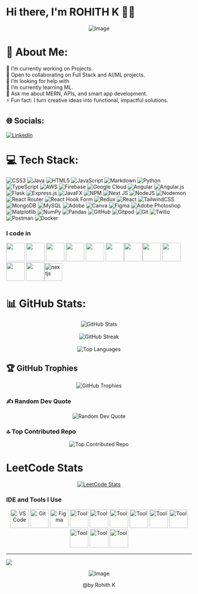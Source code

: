 #  Hi there, I'm ROHITH K 👨‍💻

<p align="center">
  <img src="https://i.pinimg.com/736x/c9/88/0a/c9880a8abf25f389be7154e8fee18270.jpg" alt="Image">
</p>

# 💫 About Me:
🔭 I’m currently working on Projects.<br>👯 Open to collaborating on Full Stack and AI/ML projects.<br>🤝 I’m looking for help with<br>🌱 I’m currently learning ML.<br>💬 Ask me about MERN, APIs, and smart app development.<br>⚡ Fun fact: I turn creative ideas into functional, impactful solutions.


## 🌐 Socials:
[![LinkedIn](https://img.shields.io/badge/LinkedIn-%230077B5.svg?logo=linkedin&logoColor=white)](https://linkedin.com/in/www.linkedin.com/in/rohith-k-in)  

# 💻 Tech Stack:
![CSS3](https://img.shields.io/badge/css3-%231572B6.svg?style=for-the-badge&logo=css3&logoColor=white) ![Java](https://img.shields.io/badge/java-%23ED8B00.svg?style=for-the-badge&logo=openjdk&logoColor=white) ![HTML5](https://img.shields.io/badge/html5-%23E34F26.svg?style=for-the-badge&logo=html5&logoColor=white) ![JavaScript](https://img.shields.io/badge/javascript-%23323330.svg?style=for-the-badge&logo=javascript&logoColor=%23F7DF1E) ![Markdown](https://img.shields.io/badge/markdown-%23000000.svg?style=for-the-badge&logo=markdown&logoColor=white) ![Python](https://img.shields.io/badge/python-3670A0?style=for-the-badge&logo=python&logoColor=ffdd54) ![TypeScript](https://img.shields.io/badge/typescript-%23007ACC.svg?style=for-the-badge&logo=typescript&logoColor=white) ![AWS](https://img.shields.io/badge/AWS-%23FF9900.svg?style=for-the-badge&logo=amazon-aws&logoColor=white) ![Firebase](https://img.shields.io/badge/firebase-%23039BE5.svg?style=for-the-badge&logo=firebase) ![Google Cloud](https://img.shields.io/badge/GoogleCloud-%234285F4.svg?style=for-the-badge&logo=google-cloud&logoColor=white) ![Angular](https://img.shields.io/badge/angular-%23DD0031.svg?style=for-the-badge&logo=angular&logoColor=white) ![Angular.js](https://img.shields.io/badge/angular.js-%23E23237.svg?style=for-the-badge&logo=angularjs&logoColor=white) ![Flask](https://img.shields.io/badge/flask-%23000.svg?style=for-the-badge&logo=flask&logoColor=white) ![Express.js](https://img.shields.io/badge/express.js-%23404d59.svg?style=for-the-badge&logo=express&logoColor=%2361DAFB) ![JavaFX](https://img.shields.io/badge/javafx-%23FF0000.svg?style=for-the-badge&logo=javafx&logoColor=white) ![NPM](https://img.shields.io/badge/NPM-%23CB3837.svg?style=for-the-badge&logo=npm&logoColor=white) ![Next JS](https://img.shields.io/badge/Next-black?style=for-the-badge&logo=next.js&logoColor=white) ![NodeJS](https://img.shields.io/badge/node.js-6DA55F?style=for-the-badge&logo=node.js&logoColor=white) ![Nodemon](https://img.shields.io/badge/NODEMON-%23323330.svg?style=for-the-badge&logo=nodemon&logoColor=%BBDEAD) ![React Router](https://img.shields.io/badge/React_Router-CA4245?style=for-the-badge&logo=react-router&logoColor=white) ![React Hook Form](https://img.shields.io/badge/React%20Hook%20Form-%23EC5990.svg?style=for-the-badge&logo=reacthookform&logoColor=white) ![Redux](https://img.shields.io/badge/redux-%23593d88.svg?style=for-the-badge&logo=redux&logoColor=white) ![React](https://img.shields.io/badge/react-%2320232a.svg?style=for-the-badge&logo=react&logoColor=%2361DAFB) ![TailwindCSS](https://img.shields.io/badge/tailwindcss-%2338B2AC.svg?style=for-the-badge&logo=tailwind-css&logoColor=white) ![MongoDB](https://img.shields.io/badge/MongoDB-%234ea94b.svg?style=for-the-badge&logo=mongodb&logoColor=white) ![MySQL](https://img.shields.io/badge/mysql-4479A1.svg?style=for-the-badge&logo=mysql&logoColor=white) ![Adobe](https://img.shields.io/badge/adobe-%23FF0000.svg?style=for-the-badge&logo=adobe&logoColor=white) ![Canva](https://img.shields.io/badge/Canva-%2300C4CC.svg?style=for-the-badge&logo=Canva&logoColor=white) ![Figma](https://img.shields.io/badge/figma-%23F24E1E.svg?style=for-the-badge&logo=figma&logoColor=white) ![Adobe Photoshop](https://img.shields.io/badge/adobe%20photoshop-%2331A8FF.svg?style=for-the-badge&logo=adobe%20photoshop&logoColor=white) ![Matplotlib](https://img.shields.io/badge/Matplotlib-%23ffffff.svg?style=for-the-badge&logo=Matplotlib&logoColor=black) ![NumPy](https://img.shields.io/badge/numpy-%23013243.svg?style=for-the-badge&logo=numpy&logoColor=white) ![Pandas](https://img.shields.io/badge/pandas-%23150458.svg?style=for-the-badge&logo=pandas&logoColor=white) ![GitHub](https://img.shields.io/badge/github-%23121011.svg?style=for-the-badge&logo=github&logoColor=white) ![Gitpod](https://img.shields.io/badge/gitpod-f06611.svg?style=for-the-badge&logo=gitpod&logoColor=white) ![Git](https://img.shields.io/badge/git-%23F05033.svg?style=for-the-badge&logo=git&logoColor=white) ![Twilio](https://img.shields.io/badge/Twilio-F22F46?style=for-the-badge&logo=Twilio&logoColor=white) ![Postman](https://img.shields.io/badge/Postman-FF6C37?style=for-the-badge&logo=postman&logoColor=white) ![Docker](https://img.shields.io/badge/docker-%230db7ed.svg?style=for-the-badge&logo=docker&logoColor=white)

### I code in
<img height="50" width="50" src="https://img.icons8.com/color/48/000000/python.png" /> <img height="50" width="50" src="https://img.icons8.com/color/48/000000/c-programming.png" />  <img height="50" width="50" src="https://img.icons8.com/color/48/000000/java-coffee-cup-logo.png" /> <img height="50" width="50" src="https://img.icons8.com/color/48/000000/html-5.png" /> <img height="50" width="50" src="https://img.icons8.com/color/48/000000/css3.png" />  <img height="50" width="50" src="https://img.icons8.com/color/48/000000/bootstrap.png" /><img height="50" width="50" src="https://img.icons8.com/color/48/000000/javascript.png"/><img height="50" width="50" src="https://img.icons8.com/color/48/000000/react-native.png"/> <img height="50" width="50" src="https://img.icons8.com/color/48/000000/mysql-logo.png"/> <img height="50" width="50" src="https://img.icons8.com/color/48/000000/mongodb.png"/> <img height="50" width="50" src="https://img.icons8.com/color/48/000000/nodejs.png"/><img width="48" height="48" src="https://img.icons8.com/fluency-systems-regular/48/nextjs.png" alt="nextjs"/>

    
# 📊 GitHub Stats:
<div align="center">
  <img src="https://github-readme-stats.vercel.app/api?username=sanjai451&theme=dark&hide_border=false&include_all_commits=true&count_private=true" alt="GitHub Stats" /><br/><br/>
  <img src="https://github-readme-streak-stats.herokuapp.com/?user=sanjai451&theme=dark&hide_border=false" alt="GitHub Streak" /><br/><br/>
  <img src="https://github-readme-stats.vercel.app/api/top-langs/?username=worksbyrohith&theme=dark&hide_border=false&include_all_commits=true&count_private=true&layout=compact" alt="Top Languages" />
</div>

## 🏆 GitHub Trophies  
<div align="center">
  <img src="https://github-profile-trophy.vercel.app/?username=worksbyrohith&theme=radical&no-frame=false&no-bg=false&margin-w=4" alt="GitHub Trophies" />
</div>  

### ✍️ Random Dev Quote  
<div align="center">
  <img src="https://quotes-github-readme.vercel.app/api?type=horizontal&theme=radical" alt="Random Dev Quote" />
</div>


### 🔝 Top Contributed Repo  
<div align="center">
  <img src="https://github-contributor-stats.vercel.app/api?username=worksbyrohith&limit=5&theme=dark&combine_all_yearly_contributions=true" alt="Top Contributed Repo" />
</div>

# LeetCode Stats  
<div align="center">
  <a href="https://leetcode.com/u/Codesbyrohith/">
    <img src="https://leetcard.jacoblin.cool/Codesbyrohith?ext=contest&theme=dark" alt="LeetCode Stats" />
  </a>
</div>

### IDE and Tools I Use  
<div align="center">
  <img height="50" width="50" src="https://img.icons8.com/color/48/000000/visual-studio-code-2019.png" alt="VS Code" />  
  <img height="50" width="50" src="https://img.icons8.com/color/50/000000/git.png" alt="Git" />  
  <img height="50" width="50" src="https://img.icons8.com/color/48/000000/figma--v1.png" alt="Figma" />  
  <img height="50" width="50" src="https://img.icons8.com/?size=100&id=61466&format=png&color=000000" alt="Tool" />  
  <img height="50" width="50" src="https://img.icons8.com/?size=100&id=AbQBhN9v62Ob&format=png&color=000000" alt="Tool" />  
  <img height="50" width="50" src="https://img.icons8.com/?size=100&id=wDGo581Ea5Nf&format=png&color=000000" alt="Tool" />  
  <img height="50" width="50" src="https://img.icons8.com/?size=100&id=vinpBD5oA3b4&format=png&color=000000" alt="Tool" />  
  <img height="50" width="50" src="https://img.icons8.com/?size=100&id=12599&format=png&color=000000" alt="Tool" />  
  <img height="50" width="50" src="https://img.icons8.com/?size=100&id=cdYUlRaag9G9&format=png&color=000000" alt="Tool" />  
  <img height="50" width="50" src="https://img.icons8.com/?size=100&id=pcHtLiSbkmzw&format=png&color=000000" alt="Tool" />  
  <img height="50" width="50" src="https://img.icons8.com/?size=100&id=63208&format=png&color=000000" alt="Tool" />  
  <img height="50" width="50" src="https://img.icons8.com/?size=100&id=13677&format=png&color=000000" alt="Tool" />  
</div>

---
[![](https://visitcount.itsvg.in/api?id=worksbyrohithicon=0&color=0)](https://visitcount.itsvg.in)

<p align="center">
  <img src="https://media1.tenor.com/m/_DOBjnGspYAAAAAd/code-coding.gif" alt="Image">
</p>

<p align='center'>@by Rohith K </p>
